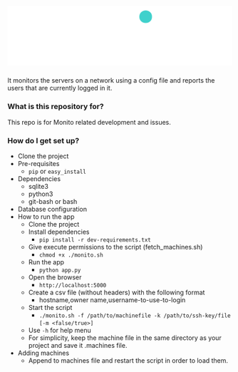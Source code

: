# ![Monito](static/images/Monito-1-light.png) #

It monitors the servers on a network using a config file and reports the users that are currently logged in it.

### What is this repository for? ###

This repo is for Monito related development and issues.

### How do I get set up? ###

* Clone the project
* Pre-requisites
    - `pip` or `easy_install`
* Dependencies
	* sqlite3
	* python3
	* git-bash or bash
* Database configuration
* How to run the app
	* Clone the project
	* Install dependencies
		- `pip install -r dev-requirements.txt`
	* Give execute permissions to the script (fetch_machines.sh)
		- `chmod +x ./monito.sh`
	* Run the app
		- `python app.py`
	* Open the browser
		- `http://localhost:5000`
	* Create a csv file (without headers) with the following format
	    - hostname,owner name,username-to-use-to-login
	* Start the script
		- `./monito.sh -f /path/to/machinefile -k /path/to/ssh-key/file [-m <false/true>]`
	* Use `-h` for help menu
	* For simplicity, keep the machine file in the same directory as your project and save it .machines file.
* Adding machines
	* Append to machines file and restart the script in order to load them.
